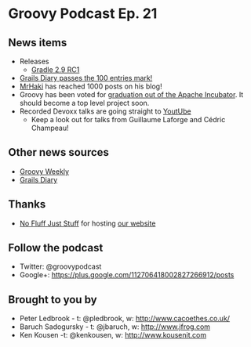 # Groovy Podcast Ep. 21

## News items

* Releases
  * [Gradle 2.9 RC1](https://docs.gradle.org/2.9-rc-1/release-notes)
* [Grails Diary passes the 100 entries mark!](http://grydeske.net/news/show/116)
* [MrHaki](http://mrhaki.blogspot.dk/) has reached 1000 posts on his blog!
* Groovy has been voted for [graduation out of the Apache Incubator](http://mail-archives.apache.org/mod_mbox/incubator-general/201511.mbox/%3C20151101050635.GL4378%40tpx%3E). It should become a top level project soon.
* Recorded Devoxx talks are going straight to [YoutUbe](https://www.youtube.com/channel/UCCBVCTuk6uJrN3iFV_3vurg)
  * Keep a look out for talks from Guillaume Laforge and Cédric Champeau!

## Other news sources

* [Groovy Weekly](http://glaforge.appspot.com/category/Groovy%20Weekly)
* [Grails Diary](http://grydeske.net/news/index)

## Thanks

* [No Fluff Just Stuff](http://nofluffjuststuff.com/) for hosting [our website](http://nofluffjuststuff.com/groovypodcast)

## Follow the podcast

* Twitter: @groovypodcast
* Google+: https://plus.google.com/112706418002827266912/posts

## Brought to you by

* Peter Ledbrook - t: @pledbrook, w: http://www.cacoethes.co.uk/
* Baruch Sadogursky - t: @jbaruch, w: http://www.jfrog.com
* Ken Kousen -t: @kenkousen, w: http://www.kousenit.com
